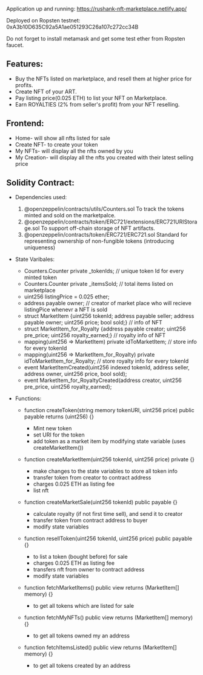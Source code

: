Application up and running: https://rushank-nft-marketplace.netlify.app/

Deployed on Ropsten testnet: 0xA3b10D635C92a5A1ae051293C26a107c272cc34B

Do not forget to install metamask and get some test ether from Ropsten faucet.

## Features:
- Buy the NFTs listed on marketplace, and resell them at higher price for profits.
- Create NFT of your ART.
- Pay listing price(0.025 ETH) to list your NFT on Marketplace.
- Earn ROYALTIES (2% from seller's profit) from your NFT reselling. 


## Frontend:
- Home- will show all nfts listed for sale
- Create NFT- to create your token
- My NFTs- will display all the nfts owned by you
- My Creation- will display all the nfts you created with their latest selling price

## Solidity Contract:
- Dependencies used:
  1. @openzeppelin/contracts/utils/Counters.sol
    To track the tokens minted and sold on the marketpalce.
  2. @openzeppelin/contracts/token/ERC721/extensions/ERC721URIStorage.sol
    To support off-chain storage of NFT artifacts.
  3. @openzeppelin/contracts/token/ERC721/ERC721.sol
    Standard for representing ownership of non-fungible tokens (introducing uniqueness)
    
- State Varibales:
  - Counters.Counter private _tokenIds;  // unique token Id for every minted token
  - Counters.Counter private _itemsSold; // total items listed on marketplace
  - uint256 listingPrice = 0.025 ether; 
  - address payable owner; // creator of market place who will recieve listingPice whenevr a NFT is sold
  - struct MarketItem {uint256 tokenId; address payable seller; address payable owner; uint256 price; bool sold;} // info of NFT
  - struct MarketItem_for_Royalty {address payable creator; uint256 pre_price; uint256 royalty_earned;} // royalty info of NFT
  - mapping(uint256 => MarketItem) private idToMarketItem; // store info for every tokenId 
  - mapping(uint256 => MarketItem_for_Royalty) private idToMarketItem_for_Royalty;  // store royalty info for every tokenId
  - event MarketItemCreated(uint256 indexed tokenId, address seller, address owner, uint256 price, bool sold); 
  - event MarketItem_for_RoyaltyCreated(address creator, uint256 pre_price, uint256 royalty_earned); 

- Functions:
  - function createToken(string memory tokenURI, uint256 price) public payable returns (uint256) {}
     - Mint new token
     - set URI for the token
     - add token as a market item by modifying state variable (uses createMarketItem())
  
  - function createMarketItem(uint256 tokenId, uint256 price) private {}
     - make changes to the state variables to store all token info
     - transfer token from creator to contract address
     - charges 0.025 ETH as listing fee
     - list nft 

  - function createMarketSale(uint256 tokenId) public payable {}
    - calculate royalty (if not first time sell), and send it to creator
    - transfer token from contract address to buyer
    - modify state variables

  - function resellToken(uint256 tokenId, uint256 price) public payable {}
    - to list a token (bought before) for sale
    - charges 0.025 ETH as listing fee
    - transfers nft from owner to contract address
    - modify state variables

  - function fetchMarketItems() public view returns (MarketItem[] memory) {}
    - to get all tokens which are listed for sale

  - function fetchMyNFTs() public view returns (MarketItem[] memory) {}
    - to get all tokens owned my an address

  - function fetchItemsListed() public view returns (MarketItem[] memory) {}
    - to get all tokens created by an address

